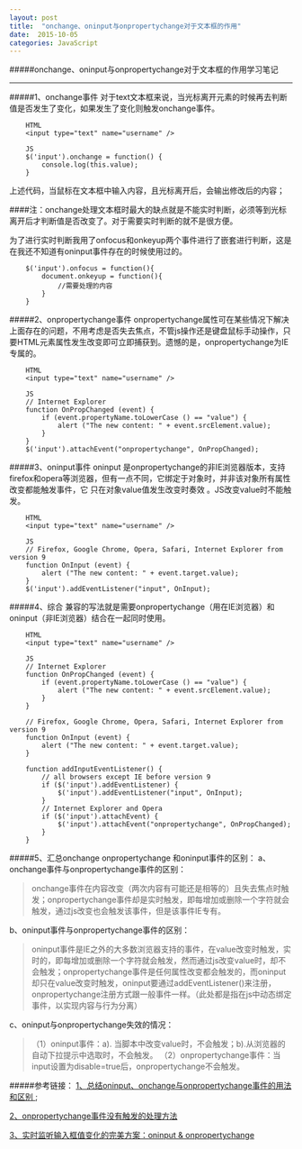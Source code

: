 ```yaml
---
layout: post
title:  "onchange、oninput与onpropertychange对于文本框的作用"
date:  2015-10-05
categories: JavaScript
---
```


#####onchange、oninput与onpropertychange对于文本框的作用学习笔记

---

#####1、onchange事件
对于text文本框来说，当光标离开元素的时候再去判断值是否发生了变化，如果发生了变化则触发onchange事件。

        HTML
        <input type="text" name="username" />

        JS
        $('input').onchange = function() {
            console.log(this.value);
        }

上述代码，当鼠标在文本框中输入内容，且光标离开后，会输出修改后的内容；

####注：onchange处理文本框时最大的缺点就是不能实时判断，必须等到光标离开后才判断值是否改变了。对于需要实时判断的就不是很方便。

为了进行实时判断我用了onfocus和onkeyup两个事件进行了嵌套进行判断，这是在我还不知道有oninput事件存在的时候使用过的。

		$('input').onfocus = function(){
			document.onkeyup = function(){
				//需要处理的内容
			}	
		}

#####2、onpropertychange事件
onpropertychange属性可在某些情况下解决上面存在的问题，不用考虑是否失去焦点，不管js操作还是键盘鼠标手动操作，只要HTML元素属性发生改变即可立即捕获到。遗憾的是，onpropertychange为IE专属的。

        HTML
        <input type="text" name="username" />

        JS
        // Internet Explorer
        function OnPropChanged (event) {
            if (event.propertyName.toLowerCase () == "value") {
                alert ("The new content: " + event.srcElement.value);
            }
        } 
        $('input').attachEvent("onpropertychange", OnPropChanged);

#####3、oninput事件
oninput 是onpropertychange的非IE浏览器版本，支持firefox和opera等浏览器，但有一点不同，它绑定于对象时，并非该对象所有属性改变都能触发事件，它 只在对象value值发生改变时奏效 。JS改变value时不能触发。

        HTML
        <input type="text" name="username" />

        JS
        // Firefox, Google Chrome, Opera, Safari, Internet Explorer from version 9
        function OnInput (event) {
            alert ("The new content: " + event.target.value);
        }
        $('input').addEventListener("input", OnInput);

#####4、综合
兼容的写法就是需要onpropertychange（用在IE浏览器）和oninput（非IE浏览器）结合在一起同时使用。 

        HTML
        <input type="text" name="username" />

        JS
        // Internet Explorer
        function OnPropChanged (event) {
            if (event.propertyName.toLowerCase () == "value") {
                alert ("The new content: " + event.srcElement.value);
            }
        } 

        // Firefox, Google Chrome, Opera, Safari, Internet Explorer from version 9
        function OnInput (event) {
            alert ("The new content: " + event.target.value);
        }

        function addInputEventListener() {
            // all browsers except IE before version 9
            if ($('input').addEventListener) { 
                $('input').addEventListener("input", OnInput);
            }
            // Internet Explorer and Opera
            if ($('input').attachEvent) { 
                $('input').attachEvent("onpropertychange", OnPropChanged); 
            }
        }

#####5、汇总onchange onpropertychange 和oninput事件的区别：
a、onchange事件与onpropertychange事件的区别：

>onchange事件在内容改变（两次内容有可能还是相等的）且失去焦点时触发；onpropertychange事件却是实时触发，即每增加或删除一个字符就会触发，通过js改变也会触发该事件，但是该事件IE专有。

b、oninput事件与onpropertychange事件的区别：

>oninput事件是IE之外的大多数浏览器支持的事件，在value改变时触发，实时的，即每增加或删除一个字符就会触发，然而通过js改变value时，却不会触发；onpropertychange事件是任何属性改变都会触发的，而oninput却只在value改变时触发，oninput要通过addEventListener()来注册，onpropertychange注册方式跟一般事件一样。（此处都是指在js中动态绑定事件，以实现内容与行为分离）

c、oninput与onpropertychange失效的情况： 

>（1）oninput事件：a). 当脚本中改变value时，不会触发；b).从浏览器的自动下拉提示中选取时，不会触发。 
（2）onpropertychange事件：当input设置为disable=true后，onpropertychange不会触发。 

#####参考链接：
[1、总结oninput、onchange与onpropertychange事件的用法和区别 ](http://blog.csdn.net/freshlover/article/details/39050609);

[2、onpropertychange事件没有触发的处理方法](http://www.tuicool.com/articles/iIFfymZ)

[3、实时监听输入框值变化的完美方案：oninput & onpropertychange](http://www.cnblogs.com/lhb25/archive/2012/11/30/oninput-and-onpropertychange-event-for-input.html)
